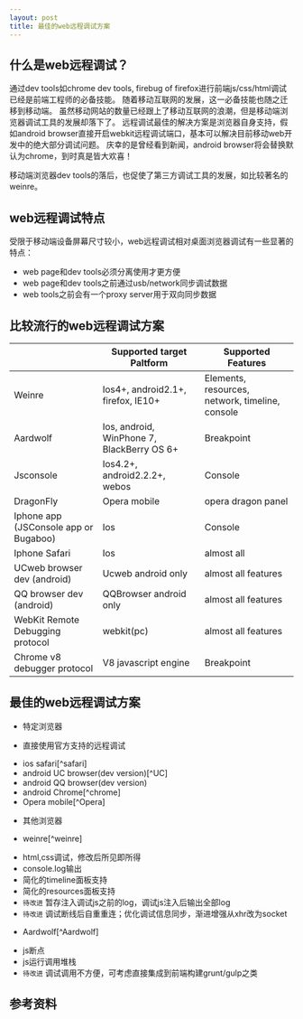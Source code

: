 ```yaml
---
layout: post
title: 最佳的web远程调试方案
---
```


## 什么是web远程调试？
通过dev tools如chrome dev tools, firebug of firefox进行前端js/css/html调试已经是前端工程师的必备技能。
随着移动互联网的发展，这一必备技能也随之迁移到移动端。
虽然移动网站的数量已经跟上了移动互联网的浪潮，但是移动端浏览器调试工具的发展却落下了。
远程调试最佳的解决方案是浏览器自身支持，假如android browser直接开启webkit远程调试端口，基本可以解决目前移动web开发中的绝大部分调试问题。
庆幸的是曾经看到新闻，android browser将会替换默认为chrome，到时真是皆大欢喜！

移动端浏览器dev tools的落后，也促使了第三方调试工具的发展，如比较著名的weinre。

## web远程调试特点
受限于移动端设备屏幕尺寸较小，web远程调试相对桌面浏览器调试有一些显著的特点：
* web page和dev tools必须分离使用才更方便
* web page和dev tools之前通过usb/network同步调试数据
* web tools之前会有一个proxy server用于双向同步数据

## 比较流行的web远程调试方案
|   |   Supported target Paltform   |   Supported Features    |
|   ------  |   ------  |   ------  |
|   Weinre  |   Ios4+, android2.1+, firefox, IE10+    |   Elements, resources, network, timeline, console   |
|   Aardwolf    |   Ios, android, WinPhone 7, BlackBerry OS 6+  |   Breakpoint  |
|   Jsconsole   |   Ios4.2+, android2.2.2+, webos   |   Console |
|   DragonFly    |   Opera mobile    |   opera dragon panel |
|   Iphone app (JSConsole app or Bugaboo)    |   Ios    |   Console |
|   Iphone Safari    |   Ios    |   almost all |
|   UCweb browser dev (android)    |   Ucweb android only    |   almost all features   |
|   QQ browser dev (android)    |   QQBrowser android only    |   almost all features   |
|   WebKit Remote Debugging protocol    |   webkit(pc)    |   almost all features    |
|   Chrome v8 debugger protocol    |   V8 javascript engine    |   Breakpoint   |

## 最佳的web远程调试方案
* 特定浏览器
 - 直接使用官方支持的远程调试
  + ios safari[^safari]
  + android UC browser(dev version)[^UC]
  + android QQ browser(dev version)
  + android Chrome[^chrome]
  + Opera mobile[^Opera]
* 其他浏览器
 - weinre[^weinre]
  + html,css调试，修改后所见即所得
  + console.log输出
  + 简化的timeline面板支持
  + 简化的resources面板支持
  + `待改进` 暂存注入调试js之前的log，调试js注入后输出全部log
  + `待改进` 调试断线后自重重连；优化调试信息同步，渐进增强从xhr改为socket
 - Aardwolf[^Aardwolf]
  + js断点
  + js运行调用堆栈
  + `待改进` 调试调用不方便，可考虑直接集成到前端构建grunt/gulp之类

## 参考资料
[1]: https://developer.apple.com/safari/tools/
[2]: http://www.uc.cn/business/developer/
[3]: https://developer.chrome.com/devtools/docs/debugger-protocol
[4]: http://www.opera.com/dragonfly/documentation/remote/
[5]: http://people.apache.org/~pmuellr/weinre/
[6]: http://lexandera.com/aardwolf/
